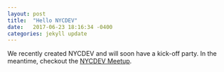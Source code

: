 ```yaml
---
layout: post
title:  "Hello NYCDEV"
date:   2017-06-23 18:16:34 -0400
categories: jekyll update
---
```

We recently created NYCDEV and will soon have a kick-off party. In the meantime, checkout the [NYCDEV Meetup][nycdev-meetup]. <!--more--> 

[nycdev-meetup]: https://meetup.com/NYCDEV
